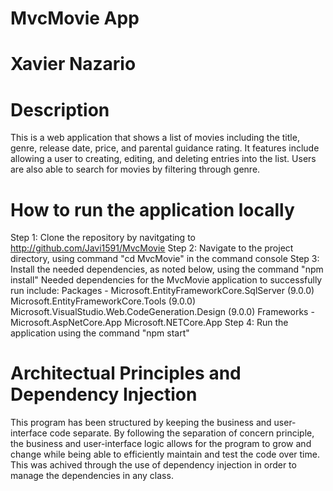 # MvcMovie App
# Xavier Nazario

# Description
This is a web application that shows a list of movies including the title, genre, release date, price, and parental guidance rating. It features include allowing a user to creating, editing, and deleting entries into the list. Users are also able to search for movies by filtering through genre. 

# How to run the application locally
Step 1: Clone the repository by navitgating to http://github.com/Javi1591/MvcMovie
Step 2: Navigate to the project directory, using command "cd MvcMovie" in the command console
Step 3: Install the needed dependencies, as noted below, using the command "npm install"
  Needed dependencies for the MvcMovie application to successfully run include:
    Packages -
      Microsoft.EntityFrameworkCore.SqlServer (9.0.0)
      Microsoft.EntityFrameworkCore.Tools (9.0.0)
      Microsoft.VisualStudio.Web.CodeGeneration.Design (9.0.0)
    Frameworks -
      Microsoft.AspNetCore.App
      Microsoft.NETCore.App
Step 4: Run the application using the command "npm start"

# Architectual Principles and Dependency Injection
This program has been structured by keeping the business and user-interface code separate. By following the 
separation of concern principle, the business and user-interface logic allows for the program to grow and change
while being able to efficiently maintain and test the code over time. This was achived through the use of dependency
injection in order to manage the dependencies in any class.
